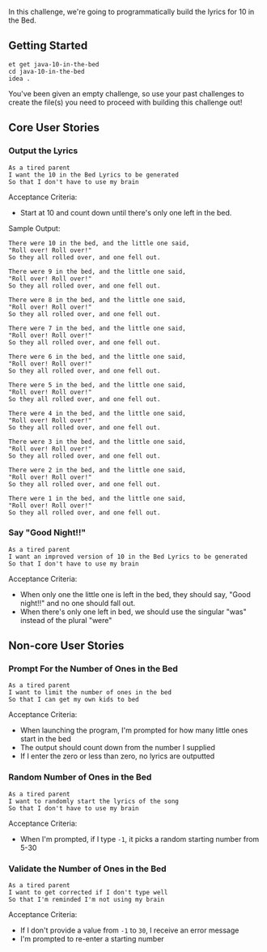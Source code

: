 In this challenge, we're going to programmatically build the lyrics for 10 in the Bed.

## Getting Started

```no-highlight
et get java-10-in-the-bed
cd java-10-in-the-bed
idea .
```

You've been given an empty challenge, so use your past challenges to create the file(s) you need to proceed with building this challenge out!

## Core User Stories

### Output the Lyrics

```no-highlight
As a tired parent
I want the 10 in the Bed Lyrics to be generated
So that I don't have to use my brain
```

Acceptance Criteria:

- Start at 10 and count down until there's only one left in the bed.

Sample Output:

```no-highlight
There were 10 in the bed, and the little one said,
"Roll over! Roll over!"
So they all rolled over, and one fell out.

There were 9 in the bed, and the little one said,
"Roll over! Roll over!"
So they all rolled over, and one fell out.

There were 8 in the bed, and the little one said,
"Roll over! Roll over!"
So they all rolled over, and one fell out.

There were 7 in the bed, and the little one said,
"Roll over! Roll over!"
So they all rolled over, and one fell out.

There were 6 in the bed, and the little one said,
"Roll over! Roll over!"
So they all rolled over, and one fell out.

There were 5 in the bed, and the little one said,
"Roll over! Roll over!"
So they all rolled over, and one fell out.

There were 4 in the bed, and the little one said,
"Roll over! Roll over!"
So they all rolled over, and one fell out.

There were 3 in the bed, and the little one said,
"Roll over! Roll over!"
So they all rolled over, and one fell out.

There were 2 in the bed, and the little one said,
"Roll over! Roll over!"
So they all rolled over, and one fell out.

There were 1 in the bed, and the little one said,
"Roll over! Roll over!"
So they all rolled over, and one fell out.
```

### Say "Good Night!!"

```no-highlight
As a tired parent
I want an improved version of 10 in the Bed Lyrics to be generated
So that I don't have to use my brain
```

Acceptance Criteria:

- When only one the little one is left in the bed, they should say, "Good night!!" and no one should fall out.
- When there's only one left in bed, we should use the singular "was" instead of the plural "were"

## Non-core User Stories

### Prompt For the Number of Ones in the Bed

```no-highlight
As a tired parent
I want to limit the number of ones in the bed
So that I can get my own kids to bed
```

Acceptance Criteria:

- When launching the program, I'm prompted for how many little ones start in the bed
- The output should count down from the number I supplied
- If I enter the zero or less than zero, no lyrics are outputted

### Random Number of Ones in the Bed

```no-highlight
As a tired parent
I want to randomly start the lyrics of the song
So that I don't have to use my brain
```

Acceptance Criteria:

- When I'm prompted, if I type `-1`, it picks a random starting number from 5-30

### Validate the Number of Ones in the Bed

```no-highlight
As a tired parent
I want to get corrected if I don't type well
So that I'm reminded I'm not using my brain
```

Acceptance Criteria:

- If I don't provide a value from `-1` to `30`, I receive an error message
- I'm prompted to re-enter a starting number
